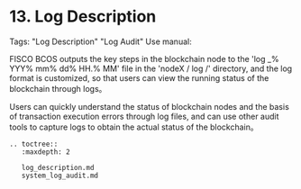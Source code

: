 # 13. Log Description
Tags: "Log Description" "Log Audit"
Use manual:


FISCO BCOS outputs the key steps in the blockchain node to the 'log _% YYY% mm% dd% HH.% MM' file in the 'nodeX / log /' directory, and the log format is customized, so that users can view the running status of the blockchain through logs。

Users can quickly understand the status of blockchain nodes and the basis of transaction execution errors through log files, and can use other audit tools to capture logs to obtain the actual status of the blockchain。

```eval_rst
.. toctree::
   :maxdepth: 2

   log_description.md
   system_log_audit.md
```